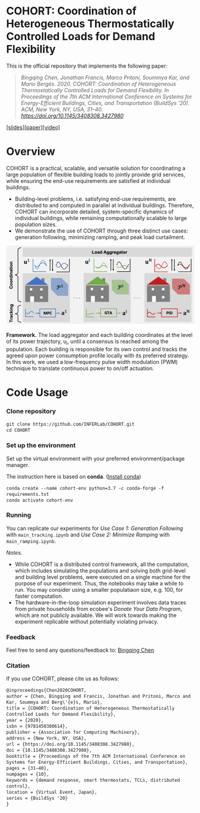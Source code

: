 # COHORT: Coordination of Heterogeneous Thermostatically Controlled Loads for Demand Flexibility

This is the official repository that implements the following paper:

> *Bingqing Chen, Jonathan Francis, Marco Pritoni, Soummya Kar, and Mario Bergés. 2020. COHORT: Coordination of Heterogeneous Thermostatically Controlled Loads for Demand Flexibility. In Proceedings of the 7th ACM International Conference on Systems for Energy-Efficient Buildings, Cities, and Transportation (BuildSys '20). ACM, New York, NY, USA, 31–40. https://doi.org/10.1145/3408308.3427980*

[[slides]](docs/slides.pdf)[[paper]](https://dl.acm.org/doi/10.1145/3408308.3427980)[[video]](https://dl.acm.org/doi/10.1145/3408308.3427980) 

# Overview
COHORT is a practical, scalable, and versatile solution for coordinating a large population of flexible building loads to jointly provide grid services, while ensuring the end-use requirements are satisfied at individual buildings. 
- Building-level problems, i.e. satisfying end-use requirements, are distributed to and computed in parallel at individual buildings. Therefore, COHORT can incorporate detailed, system-specific dynamics of individual buildings, while remaining computationally scalable to large population sizes.
- We demonstrate the use of COHORT through three distinct use cases: generation following, minimizing ramping, and peak load curtailment. 

<img src="docs/figs/framework.png" data-canonical-src="docs/figs/framework.png" width="600" />

**Framework.** The load aggregator and each building coordinates at the level of its power trajectory, u<sub>i</sub>, until a consensus is reached among the population. Each building is responsible for its own control and tracks the agreed upon power consumption profile locally with its preferred strategy. In this work, we used a low-frequency pulse width modulation (PWM) technique to translate continuous power to on/off actuation. 

<!--
<img src="docs/figs/coordination.png" data-canonical-src="docs/figs/coordination.png" width="600" />

**Coordination.** The u-update step is distributed to and computed in parallel at each TCL as a projection operation. The load aggregator calculates u¯, and then updates v¯ and w¯. Finally, the load aggregator broadcasts the u¯, v¯, and w¯ to the population. This procedure repeats until convergence.
-->

# Code Usage
### Clone repository
```
git clone https://github.com/INFERLab/COHORT.git
cd COHORT
```

### Set up the environment 
Set up the virtual environment with your preferred environment/package manager.

The instruction here is based on **conda**. ([Install conda](https://docs.anaconda.com/anaconda/install/))
```
conda create --name cohort-env python=3.7 -c conda-forge -f requirements.txt
condo activate cohort-env
```

<!-- 
Visit Anaconda official for the most recent conda installer for your system (https://www.anaconda.com/products/individual). Follow the installation instructions to install Anaconda on your system (https://docs.anaconda.com/anaconda/install/). 

Example linux instructions for the 2020.07 build:

```
cd
wget https://repo.anaconda.com/archive/Anaconda3-2020.07-Linux-x86_64.sh
bash /path/to/Anaconda3-2020.07-Linux-x86_64.sh
```
-->


### Running
You can replicate our experiments for *Use Case 1: Generation Following* with `main_tracking.ipynb` and *Use Case 2: Minimize Ramping* with `main_ramping.ipynb`.

*Notes.*
- While COHORT is a distributed control framework, all the computation, which includes simulating the populations and solving both grid-level and building level problems, were executed on a single machine for the purpose of our experiment. Thus, the notebooks may take a while to run. You may consider using a smaller populatiaon size, e.g. 100, for faster computation.
- The hardware-in-the-loop simulation experiment involves data traces from private households from ecobee's *Donate Your Data Program*, which are not publicly available. We will work towards making the experiment replicable without potentially violating privacy. 

### Feedback

Feel free to send any questions/feedback to: [Bingqing Chen](mailto:bingqinc@andrew.cmu.edu)

### Citation

If you use COHORT, please cite us as follows:

```
@inproceedings{Chen2020COHORT,
author = {Chen, Bingqing and Francis, Jonathan and Pritoni, Marco and Kar, Soummya and Berg\'{e}s, Mario},
title = {COHORT: Coordination of Heterogeneous Thermostatically Controlled Loads for Demand Flexibility},
year = {2020},
isbn = {9781450380614},
publisher = {Association for Computing Machinery},
address = {New York, NY, USA},
url = {https://doi.org/10.1145/3408308.3427980},
doi = {10.1145/3408308.3427980},
booktitle = {Proceedings of the 7th ACM International Conference on Systems for Energy-Efficient Buildings, Cities, and Transportation},
pages = {31–40},
numpages = {10},
keywords = {demand response, smart thermostats, TCLs, distributed control},
location = {Virtual Event, Japan},
series = {BuildSys '20}
}
```
